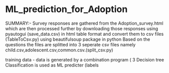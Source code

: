 # ML_prediction_for_Adoption

SUMMARY:- 
Survey responses are gathered from the Adoption_survey.html which are then processed further by downloading those responses using pyautogui (save_data.csv) in html table format  and 
convert them to csv files (TableToCsv.py) using beautifulsoup package in python 
Based on the questions the files are splitted into 3 seperate csv files namely child.csv,adolescent.csv,common.csv.(split_csv.py)

training data - data is generated by a combination program ( 
3 Decision tree Classification is used as ML predicter (labels
